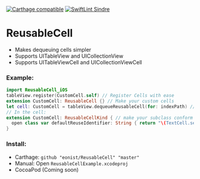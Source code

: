 [![Carthage compatible](https://img.shields.io/badge/Carthage-compatible-4BC51D.svg?style=flat)](https://github.com/Carthage/Carthage)
[![SwiftLint Sindre](https://img.shields.io/badge/SwiftLint-Sindre-hotpink.svg)](https://github.com/sindresorhus/swiftlint-sindre)

# ReusableCell
- Makes dequeuing cells simpler
- Supports UITableView and UICollectionView
- Supports UITableViewCell and UICollectionViewCell

### Example:

```swift
import ReusableCell_iOS
tableView.register(CustomCell.self) // Register Cells with ease
extension CustomCell: ReusableCell {} // Make your custom cells
let cell: CustomCell = tableView.dequeueReusableCell(for: indexPath) // Instantiate your cells
// In the cell:
extension CustomCell: ReusableCellKind { // make your subclass conform to the protocol
  open class var defaultReuseIdentifier: String { return "\(TextCell.self)" }
}
```

### Install:
- Carthage: `github "eonist/ReusableCell" "master"`
- Manual: Open `ReusableCellExample.xcodeproj`
- CocoaPod (Coming soon)  
